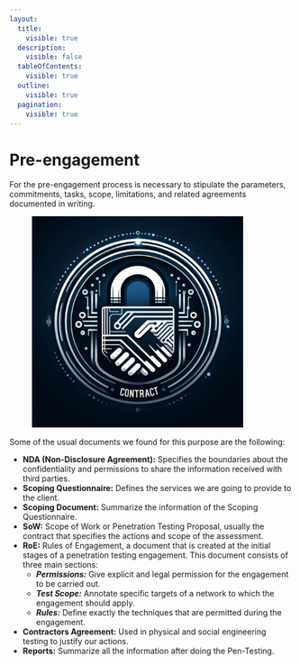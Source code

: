 ```yaml
---
layout:
  title:
    visible: true
  description:
    visible: false
  tableOfContents:
    visible: true
  outline:
    visible: true
  pagination:
    visible: true
---
```


# Pre-engagement

For the pre-engagement process is necessary to stipulate the parameters, commitments, tasks, scope, limitations, and related agreements documented in writing.&#x20;

<figure><img src="../../.gitbook/assets/image (48).png" alt="" width="375"><figcaption></figcaption></figure>

Some of the usual documents we found for this purpose are the following:

* **NDA (Non-Disclosure Agreement):** Specifies the boundaries about the confidentiality and permissions to share the information received with third parties.
* **Scoping Questionnaire:** Defines the services we are going to provide to the client.
* **Scoping Document:** Summarize the information of the Scoping Questionnaire.
* **SoW:** Scope of Work or Penetration Testing Proposal, usually the contract that specifies the actions and scope of the assessment.
* **RoE:** Rules of Engagement, a document that is created at the initial stages of a penetration testing engagement. This document consists of three main sections:
  * _**Permissions:**_ Give explicit and legal permission for the engagement to be carried out.
  * _**Test Scope:**_ Annotate specific targets of a network to which the engagement should apply.
  * _**Rules:**_ Define exactly the techniques that are permitted during the engagement.
* **Contractors Agreement:** Used in physical and social engineering testing to justify our actions.
* **Reports:** Summarize all the information after doing the Pen-Testing.
